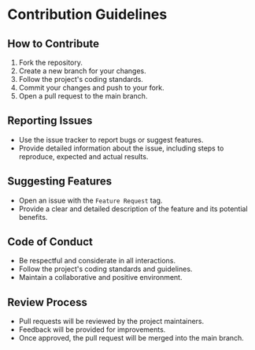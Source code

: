 # Contribution Guidelines

## How to Contribute
1. Fork the repository.
2. Create a new branch for your changes.
3. Follow the project's coding standards.
4. Commit your changes and push to your fork.
5. Open a pull request to the main branch.

## Reporting Issues
- Use the issue tracker to report bugs or suggest features.
- Provide detailed information about the issue, including steps to reproduce, expected and actual results.

## Suggesting Features
- Open an issue with the `Feature Request` tag.
- Provide a clear and detailed description of the feature and its potential benefits.

## Code of Conduct
- Be respectful and considerate in all interactions.
- Follow the project's coding standards and guidelines.
- Maintain a collaborative and positive environment.

## Review Process
- Pull requests will be reviewed by the project maintainers.
- Feedback will be provided for improvements.
- Once approved, the pull request will be merged into the main branch.
